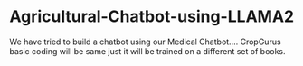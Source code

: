# Agricultural-Chatbot-using-LLAMA2 
We have tried to build a chatbot using our Medical Chatbot....
CropGurus basic coding will be same just it will be trained on a different set of books.
